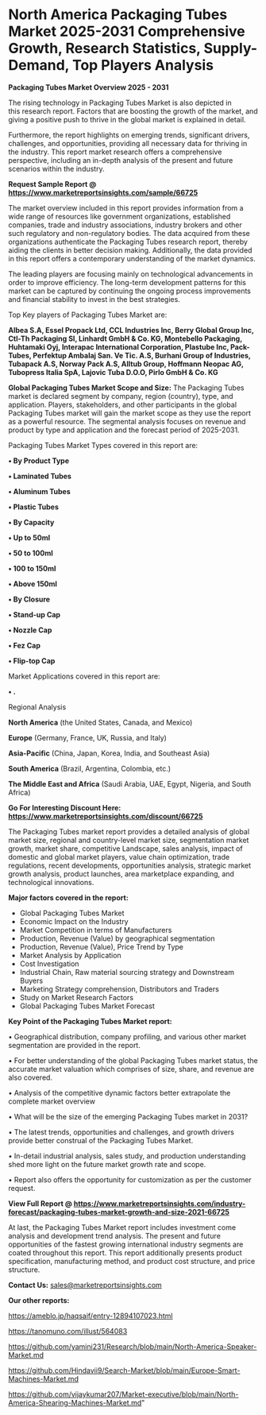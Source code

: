 # North America Packaging Tubes Market 2025-2031 Comprehensive Growth, Research Statistics, Supply-Demand,  Top Players Analysis

<Strong> Packaging Tubes Market Overview 2025 - 2031</strong>

The rising technology in Packaging Tubes Market is also depicted in this research report. Factors that are boosting the growth of the market, and giving a positive push to thrive in the global market is explained in detail.

Furthermore, the report highlights on emerging trends, significant drivers, challenges, and opportunities, providing all necessary data for thriving in the industry. This report market research offers a comprehensive perspective, including an in-depth analysis of the present and future scenarios within the industry.

<strong>Request Sample Report @ <a href=https://www.marketreportsinsights.com/sample/66725>https://www.marketreportsinsights.com/sample/66725</a></strong>

The market overview included in this report provides information from a wide range of resources like government organizations, established companies, trade and industry associations, industry brokers and other such regulatory and non-regulatory bodies. The data acquired from these organizations authenticate the Packaging Tubes research report, thereby aiding the clients in better decision making. Additionally, the data provided in this report offers a contemporary understanding of the market dynamics.

The leading players are focusing mainly on technological advancements in order to improve efficiency. The long-term development patterns for this market can be captured by continuing the ongoing process improvements and financial stability to invest in the best strategies.

Top Key players of Packaging Tubes Market are:

<strong>Albea S.A, Essel Propack Ltd, CCL Industries Inc, Berry Global Group Inc, Ctl-Th Packaging SI, Linhardt GmbH & Co. KG, Montebello Packaging, Huhtamaki Oyj, Interapac International Corporation, Plastube Inc, Pack-Tubes, Perfektup Ambalaj San. Ve Tic. A.S, Burhani Group of Industries, Tubapack A.S, Norway Pack A.S, Alltub Group, Hoffmann Neopac AG, Tubopress Italia SpA, Lajovic Tuba D.O.O, Pirlo GmbH & Co. KG</strong>

<strong><b>Global Packaging Tubes Market Scope and Size:</b></strong>
The Packaging Tubes market is declared segment by company, region (country), type, and application. Players, stakeholders, and other participants in the global Packaging Tubes market will gain the market scope as they use the report as a powerful resource. The segmental analysis focuses on revenue and product by type and application and the forecast period of 2025-2031.

Packaging Tubes Market Types covered in this report are:

<strong>• By Product Type

• Laminated Tubes

• Aluminum Tubes

• Plastic Tubes

• By Capacity

• Up to 50ml

• 50 to 100ml

• 100 to 150ml

• Above 150ml

• By Closure

• Stand-up Cap

• Nozzle Cap

• Fez Cap

• Flip-top Cap</strong>

Market Applications covered in this report are:

<strong>• .</strong> 

Regional Analysis

<strong>North America</strong> (the United States, Canada, and Mexico)

<strong>Europe</strong> (Germany, France, UK, Russia, and Italy)

<strong>Asia-Pacific</strong> (China, Japan, Korea, India, and Southeast Asia)

<strong>South America</strong> (Brazil, Argentina, Colombia, etc.)

<strong>The Middle East and Africa</strong> (Saudi Arabia, UAE, Egypt, Nigeria, and South Africa)

<strong>Go For Interesting Discount Here: <a href=https://www.marketreportsinsights.com/discount/66725>https://www.marketreportsinsights.com/discount/66725</a></strong>

The Packaging Tubes market report provides a detailed analysis of global market size, regional and country-level market size, segmentation market growth, market share, competitive Landscape, sales analysis, impact of domestic and global market players, value chain optimization, trade regulations, recent developments, opportunities analysis, strategic market growth analysis, product launches, area marketplace expanding, and technological innovations.

<strong><b>Major factors covered in the report:</b></strong>
<ul>
  <li>Global Packaging Tubes Market </li>
  <li>Economic Impact on the Industry</li>
  <li>Market Competition in terms of Manufacturers</li>
  <li>Production, Revenue (Value) by geographical segmentation</li>
  <li>Production, Revenue (Value), Price Trend by Type</li>
  <li>Market Analysis by Application</li>
  <li>Cost Investigation</li>
  <li>Industrial Chain, Raw material sourcing strategy and Downstream Buyers</li>
  <li>Marketing Strategy comprehension, Distributors and Traders</li>
  <li>Study on Market Research Factors</li>
  <li>Global Packaging Tubes Market Forecast</li>
</ul>

<strong><b>Key Point of the Packaging Tubes Market report:</b></strong>

• Geographical distribution, company profiling, and various other market segmentation are provided in the report.

• For better understanding of the global Packaging Tubes market status, the accurate market valuation which comprises of size, share, and revenue are also covered.

• Analysis of the competitive dynamic factors better extrapolate the complete market overview

• What will be the size of the emerging Packaging Tubes market in 2031?

• The latest trends, opportunities and challenges, and growth drivers provide better construal of the Packaging Tubes Market.

• In-detail industrial analysis, sales study, and production understanding shed more light on the future market growth rate and scope.

• Report also offers the opportunity for customization as per the customer request.

<strong><b>View Full Report @ <a href=https://www.marketreportsinsights.com/industry-forecast/packaging-tubes-market-growth-and-size-2021-66725>https://www.marketreportsinsights.com/industry-forecast/packaging-tubes-market-growth-and-size-2021-66725</a></b></strong>


At last, the Packaging Tubes Market report includes investment come analysis and development trend analysis. The present and future opportunities of the fastest growing international industry segments are coated throughout this report. This report additionally presents product specification, manufacturing method, and product cost structure, and price structure.

<strong>Contact Us:</strong>
sales@marketreportsinsights.com

<strong>Our other reports:</strong>

<a href=https://ameblo.jp/haqsaif/entry-12894107023.html>https://ameblo.jp/haqsaif/entry-12894107023.html</a>

<a href=https://tanomuno.com/illust/564083>https://tanomuno.com/illust/564083</a>

<a href=https://github.com/yamini231/Research/blob/main/North-America-Speaker-Market.md>https://github.com/yamini231/Research/blob/main/North-America-Speaker-Market.md</a>

<a href=https://github.com/Hindavii9/Search-Market/blob/main/Europe-Smart-Machines-Market.md>https://github.com/Hindavii9/Search-Market/blob/main/Europe-Smart-Machines-Market.md</a>

<a href=https://github.com/vijaykumar207/Market-executive/blob/main/North-America-Shearing-Machines-Market.md>https://github.com/vijaykumar207/Market-executive/blob/main/North-America-Shearing-Machines-Market.md</a>"
